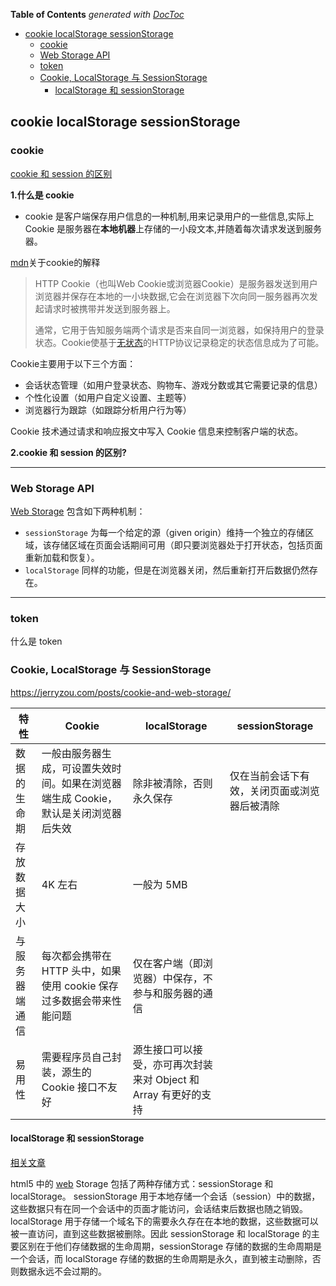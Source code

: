 <!-- START doctoc generated TOC please keep comment here to allow auto update -->
<!-- DON'T EDIT THIS SECTION, INSTEAD RE-RUN doctoc TO UPDATE -->
**Table of Contents**  *generated with [DocToc](https://github.com/thlorenz/doctoc)*

- [cookie localStorage sessionStorage](#cookie-localstorage-sessionstorage)
  - [cookie](#cookie)
  - [Web Storage API](#web-storage-api)
  - [token](#token)
  - [Cookie, LocalStorage 与 SessionStorage](#cookie-localstorage-%E4%B8%8E-sessionstorage)
    - [localStorage 和 sessionStorage](#localstorage-%E5%92%8C-sessionstorage)

<!-- END doctoc generated TOC please keep comment here to allow auto update -->

## cookie localStorage sessionStorage

### cookie

[cookie 和 session 的区别](https://juejin.im/post/5aa783b76fb9a028d663d70a#heading-1)

**1.什么是 cookie**

- cookie 是客户端保存用户信息的一种机制,用来记录用户的一些信息,实际上 Cookie 是服务器在**本地机器**上存储的一小段文本,并随着每次请求发送到服务器。

[mdn](https://developer.mozilla.org/zh-CN/docs/Web/HTTP/Cookies)关于cookie的解释

> HTTP Cookie（也叫Web Cookie或浏览器Cookie）是服务器发送到用户浏览器并保存在本地的一小块数据,它会在浏览器下次向同一服务器再次发起请求时被携带并发送到服务器上。
>
> 通常，它用于告知服务端两个请求是否来自同一浏览器，如保持用户的登录状态。Cookie使基于[无状态](https://developer.mozilla.org/en-US/docs/Web/HTTP/Overview#HTTP_is_stateless_but_not_sessionless)的HTTP协议记录稳定的状态信息成为了可能。

Cookie主要用于以下三个方面：

- 会话状态管理（如用户登录状态、购物车、游戏分数或其它需要记录的信息）
- 个性化设置（如用户自定义设置、主题等）
- 浏览器行为跟踪（如跟踪分析用户行为等）

Cookie 技术通过请求和响应报文中写入 Cookie 信息来控制客户端的状态。

**2.cookie 和 session 的区别?**

---

### Web Storage API

[Web Storage](https://developer.mozilla.org/zh-CN/docs/Web/API/Web_Storage_API) 包含如下两种机制：

- `sessionStorage` 为每一个给定的源（given origin）维持一个独立的存储区域，该存储区域在页面会话期间可用（即只要浏览器处于打开状态，包括页面重新加载和恢复）。
- `localStorage` 同样的功能，但是在浏览器关闭，然后重新打开后数据仍然存在。

---

### token

什么是 token

### Cookie, LocalStorage 与 SessionStorage

https://jerryzou.com/posts/cookie-and-web-storage/

| 特性           | Cookie                                                                              | localStorage                                                    | sessionStorage                               |
| -------------- | ----------------------------------------------------------------------------------- | --------------------------------------------------------------- | -------------------------------------------- |
| 数据的生命期   | 一般由服务器生成，可设置失效时间。如果在浏览器端生成 Cookie，默认是关闭浏览器后失效 | 除非被清除，否则永久保存                                        | 仅在当前会话下有效，关闭页面或浏览器后被清除 |
| 存放数据大小   | 4K 左右                                                                             | 一般为 5MB                                                      |                                              |
| 与服务器端通信 | 每次都会携带在 HTTP 头中，如果使用 cookie 保存过多数据会带来性能问题                | 仅在客户端（即浏览器）中保存，不参与和服务器的通信              |                                              |
| 易用性         | 需要程序员自己封装，源生的 Cookie 接口不友好                                        | 源生接口可以接受，亦可再次封装来对 Object 和 Array 有更好的支持 |                                              |

#### localStorage 和 sessionStorage

[相关文章](http://caibaojian.com/localstorage-sessionstorage.html)

html5 中的 [web](http://caibaojian.com/w3c/) Storage 包括了两种存储方式：sessionStorage 和 localStorage。 sessionStorage 用于本地存储一个会话（session）中的数据，这些数据只有在同一个会话中的页面才能访问，会话结束后数据也随之销毁。localStorage 用于存储一个域名下的需要永久存在在本地的数据，这些数据可以被一直访问，直到这些数据被删除。因此 sessionStorage 和 localStorage 的主要区别在于他们存储数据的生命周期，sessionStorage 存储的数据的生命周期是一个会话，而 localStorage 存储的数据的生命周期是永久，直到被主动删除，否则数据永远不会过期的。
